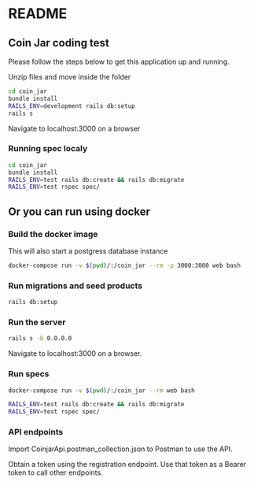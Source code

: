 # README

## Coin Jar coding test

Please follow the steps below to get this application up and running.

Unzip files and move inside the folder

```bash
cd coin_jar
bundle install
RAILS_ENV=development rails db:setup
rails s
```

Navigate to localhost:3000 on a browser

### Running spec localy

```bash
cd coin_jar
bundle install
RAILS_ENV=test rails db:create && rails db:migrate
RAILS_ENV=test rspec spec/
```

## Or you can run using docker

### Build the docker image

This will also start a postgress database instance

```bash
docker-compose run -v $(pwd)/:/coin_jar --rm -p 3000:3000 web bash
```

### Run migrations and seed products

```bash
rails db:setup
```

### Run the server

```bash
rails s -b 0.0.0.0
```

Navigate to localhost:3000 on a browser.

### Run specs

```bash
docker-compose run -v $(pwd)/:/coin_jar --rm web bash

RAILS_ENV=test rails db:create && rails db:migrate
RAILS_ENV=test rspec spec/
```

### API endpoints

Import CoinjarApi.postman_collection.json to Postman to use the API.

Obtain a token using the registration endpoint.
Use that token as a Bearer token to call other endpoints.